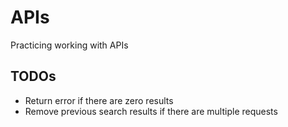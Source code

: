 # APIs
Practicing working with APIs

## TODOs
- Return error if there are zero results
- Remove previous search results if there are multiple requests
